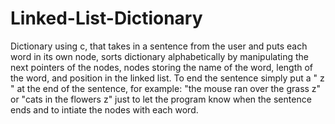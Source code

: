 # Linked-List-Dictionary
Dictionary using c, that takes in a sentence from the user and puts each word in its own node, sorts dictionary alphabetically by manipulating the next pointers of the nodes, nodes storing the name of the word, length of the word, and position in the linked list.
To end the sentence simply put a " z " at the end of the sentence, for example: "the mouse ran over the grass z" or "cats in the flowers z" just to let the program know when the sentence ends and to intiate the nodes with each word.
